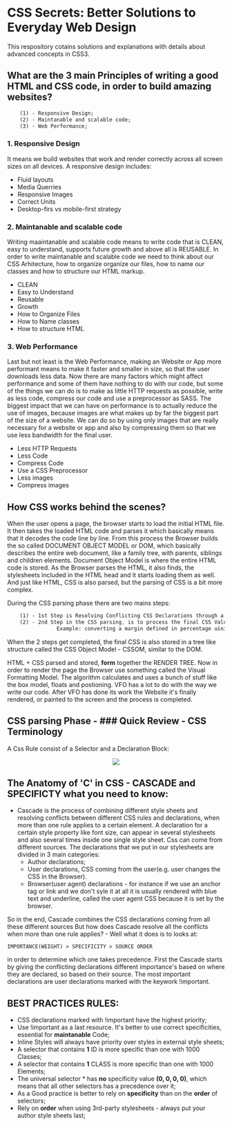 # CSS Secrets: Better Solutions to Everyday Web Design

This respository cotains solutions and explanations with details about advanced concepts in CSS3. 

## What are the 3 main Principles of writing a good HTML and CSS code, in order to build amazing websites? 

```Sass
    (1) - Responsive Design;
    (2) - Maintanable and scalable code;
    (3) - Web Performance; 
 ```  

### 1. Responsive Design
It means we build websites that work and render correctly across all screen sizes on all devices. A responsive design includes: 
- Fluid layouts
- Media Querries
- Responsive Images
- Correct Units
- Desktop-firs vs mobile-first strategy

### 2. Maintanable and scalable code
Writing maaintanable and scalable code means to write code that is CLEAN, easy to understand, supports future growth and above all is REUSABLE. In order to write maintanable and scalable code we need to think about our CSS Arhitecture, how to organize organize our files, how to name our classes and how to structure our HTML markup.
- CLEAN
- Easy to Understand
- Reusable
- Growth
- How to Organize Files
- How to Name classes
- How to structure HTML
 
### 3. Web Performance
Last but not least is the Web Performance, making an Website or App more performant means to make it faster and smaller in size, so that the user downloads less data. Now there are many factors which might affect performance and some of them have nothing to do with our code, but some of the things we can do is to make as little HTTP requests as possible, write as less code, compress our code and use a preprocessor as SASS. The biggest impact that we can have on performance is to actually reduce the use of images, because images are what makes up by far the biggest part of the size of a website. We can do so by using only images that are really necessary for a website or app and also by compressing them so that we use less bandwidth for the final user. 
- Less HTTP Requests
- Less Code
- Compress Code
- Use a CSS Preprocessor
- Less images
- Compress images
        
## How CSS works behind the scenes? 
When the user opens a page, the browser starts to load the initial HTML file. It then takes the loaded HTML code and parses it which basically means that it decodes the code line by line. From this process the Browser builds the so called DOCUMENT OBJECT MODEL or DOM, which basically describes the entire web document, like a family tree, with parents, siblings and children elements. Document Object Model is where the entire HTML code is stored. As the Browser parses the HTML, it also finds, the stylesheets included in the HTML head and it starts loading them as well. And just like HTML, CSS is also parsed, but the parsing of CSS is a bit more complex. 

During the CSS parsing phase there are two mains steps: 
```Sass
    (1) - 1st Step is Resolving Conflicting CSS Declarations through a process known as a CASCADE;
    (2) - 2nd Step in the CSS parsing, is to process the final CSS Values 
                Example: converting a margin defined in percentage uinits in pixels, etc..;
```

When the 2 steps get completed, the final CSS is also stored in a tree like structure called the CSS Object Model - CSSOM, similar to the DOM. 

HTML + CSS parsed and stored, **form** together the RENDER TREE. Now in order to render the page the Browser use something called the Visual Formatting Model. The algorithm calculates and uses a bunch of stuff like the box model, floats and postioning. 
VFO has a lot to do with the way we write our code. After VFO has done its work the Website it's finally rendered, or painted to the screen and the process is completed.

## CSS parsing Phase - ### Quick Review - CSS Terminology
A Css Rule consist of a Selector and a Declaration Block: 

<p align="center">
   <img src="https://www.tutorialchip.com/wp-content/uploads/2010/12/CSS-Rules-Part1.jpg">
</p>



## The Anatomy of 'C' in CSS - CASCADE and SPECIFICTY what you need to know:
  - Cascade is the process of combining different style sheets and resolving conflicts between different CSS rules and declarations, when more than one rule applies to a certain element. A declaration for a certain style property like font size, can appear in several stylesheets and also several times inside one single style sheet. Css can come from different sources. The declarations that we put in our stylesheets are divided in 3 main categories: 
	- Author declarations;
	- User declarations, CSS coming from the user(e.g. user changes the CSS in the Browser).
	- Browser(user agent) declarations - for instance if we use an anchor tag or link and we don't syle it at all it is usually rendered with blue text and underline, called the user agent CSS because it is set by the browser. 

So in the end, Cascade combines the CSS declarations coming from all these different sources 
But how does Cascade resolve all the conflicts when more than one rule applies? - Well what it does is to looks at:

	IMPORTANCE(WEIGHT) > SPECIFICITY > SOURCE ORDER

in order to determine which one takes precedence. First the Cascade starts by giving the conflicting declarations different importance's based on where they are declared, so based on their source. The most important declarations are user declarations marked with the keywork !important. 


## BEST PRACTICES RULES:
- CSS declarations marked with !important have the highest priority;
- Use !important as a last resource. It's better to use correct specificities, essential for  **maintanable** Code;
- Inline Styles will always have priority over styles in external style sheets;
- A selector that contains **1** ID is more specific than one with 1000 Classes;
- A selector that contains **1** CLASS is more specific than one with 1000 Elements;
- The universal selector * has **no** specificity value **(0, 0, 0, 0)**, which means that all other selectors has a precedence over it;
- As a Good practice is better to rely on **specificity** than on the **order** of selectors;
- Rely on **order** when using 3rd-party stylesheets - always put your author style sheets last;
